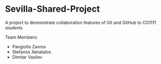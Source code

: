 # Sevilla-Shared-Project
A project to demonstrate collaboration features of Git and GitHub to CO1111 students

Team Members: 
- Pangiotis Zavros 
- Stefanos Xanalatos 
- Dimitar Vasilev 
